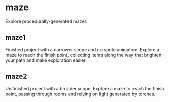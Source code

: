 # maze
Explore procedurally-generated mazes

## maze1
Finished project with a narrower scope and no sprite animation. Explore a maze to reach the finish point, collecting items along the way that brighten your path and make exploration easier.

## maze2
Unifinished project with a broader scope. Explore a maze to reach the finish point, passing through rooms and relying on light generated by torches.
